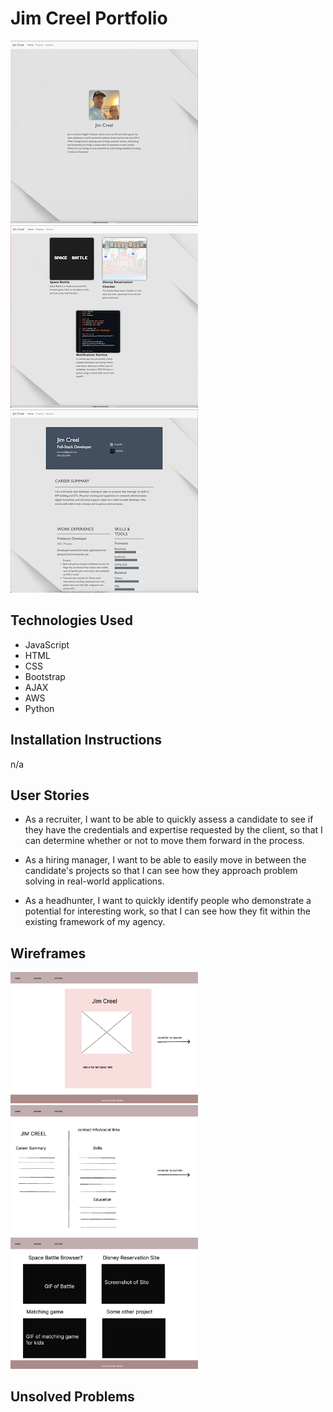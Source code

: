 # Jim Creel Portfolio

<img src="/img/SiteScreenshot1.png" width="300" alt="screenshots of the site">
<img src="/img/SiteScreenshot2.png" width="300" alt="screenshots of the site">
<img src="/img/SiteScreenshot3.png" width="300" alt="screenshots of the site">

## Technologies Used

- JavaScript
- HTML
- CSS
- Bootstrap
- AJAX
- AWS
- Python

## Installation Instructions

n/a

## User Stories

- As a recruiter, I want to be able to quickly assess a candidate to see if they have the credentials and expertise requested by the client, so that I can determine whether or not to move them forward in the process.

- As a hiring manager, I want to be able to easily move in between the candidate's projects so that I can see how they approach problem solving in real-world applications.

- As a headhunter, I want to quickly identify people who demonstrate a potential for interesting work, so that I can see how they fit within the existing framework of my agency.


## Wireframes
<img src="img/Wireframes_Page_1.jpg" width="300" alt="wireframe image of site">
<img src="img/Wireframes_Page_2.jpg" width="300" alt="wireframe image of site">
<img src="img/Wireframes_Page_3.jpg" width="300" alt="wireframe image of site">


## Unsolved Problems
